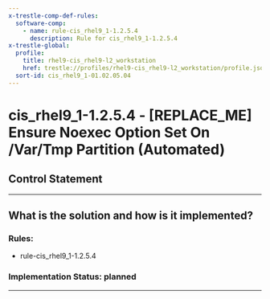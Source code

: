 ```yaml
---
x-trestle-comp-def-rules:
  software-comp:
    - name: rule-cis_rhel9_1-1.2.5.4
      description: Rule for cis_rhel9_1-1.2.5.4
x-trestle-global:
  profile:
    title: rhel9-cis_rhel9-l2_workstation
    href: trestle://profiles/rhel9-cis_rhel9-l2_workstation/profile.json
  sort-id: cis_rhel9_1-01.02.05.04
---
```


# cis_rhel9_1-1.2.5.4 - \[REPLACE_ME\] Ensure Noexec Option Set On /Var/Tmp Partition (Automated)

## Control Statement

______________________________________________________________________

## What is the solution and how is it implemented?

<!-- For implementation status enter one of: implemented, partial, planned, alternative, not-applicable -->

<!-- Note that the list of rules under ### Rules: is read-only and changes will not be captured after assembly to JSON -->

<!-- Add control implementation description here for control: cis_rhel9_1-1.2.5.4 -->

### Rules:

  - rule-cis_rhel9_1-1.2.5.4

### Implementation Status: planned

______________________________________________________________________
